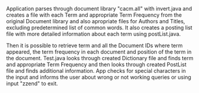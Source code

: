 Application parses through document library "cacm.all" with invert.java and creates a file with each Term and appropriate Term Frequency from the original Document library and also apropriate files for Authors and Titles, excluding predetermined list of common words. It also creates a posting list file with more detailed information about each term using postList.java.

Then it is possible to retrieve term and all the Document IDs where term appeared, the term frequency in each document and position of the term in the document. Test.java looks through created Dictionary file and finds term and appropriate Term Frequency and then looks through created PostList file and finds additional information. App checks for special characters in the input and informs the user about wrong or not working queries or using input "zzend" to exit.
